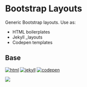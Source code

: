 Bootstrap Layouts
=================

Generic Bootstrap layouts. Use as:
* HTML boilerplates
* Jekyll _layouts
* Codepen templates


## Base

[![html](https://img.shields.io/badge/html--orange.svg)](https://github.com/highweb/bootstrap-layouts/blob/master/base.html)
[![jekyll](https://img.shields.io/badge/jekyll--red.svg)](https://github.com/highweb/bootstrap-layouts/blob/master/base.html)
[![codepen](https://img.shields.io/badge/codepen--d3d3d3.svg)](https://codepen.io/tonystar/pen/qagELN)

<img src="https://cdn.rawgit.com/highweb/bootstrap-layouts/c96bed702b9f8e1a937b8eabaedc801eee016ebc/base.png"/>
